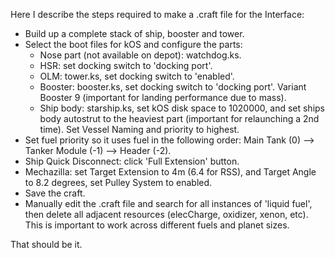 Here I describe the steps required to make a .craft file for the Interface:


- Build up a complete stack of ship, booster and tower.
- Select the boot files for kOS and configure the parts:
    - Nose part (not available on depot): watchdog.ks.
    - HSR: set docking switch to 'docking port'.
    - OLM: tower.ks, set docking switch to 'enabled'.
    - Booster: booster.ks, set docking switch to 'docking port'. Variant Booster 9 (important for landing performance due to mass).
    - Ship body: starship.ks, set kOS disk space to 1020000, and set ships body autostrut to the heaviest part (important for relaunching a 2nd time). Set Vessel Naming and priority to highest.
- Set fuel priority so it uses fuel in the following order: Main Tank (0) --> Tanker Module (-1) --> Header  (-2).
- Ship Quick Disconnect: click 'Full Extension' button.
- Mechazilla: set Target Extension to 4m (6.4 for RSS), and Target Angle to 8.2 degrees, set Pulley System to enabled.
- Save the craft.
- Manually edit the .craft file and search for all instances of 'liquid fuel', then delete all adjacent resources (elecCharge, oxidizer, xenon, etc). This is important to work across different fuels and planet sizes.

That should be it.